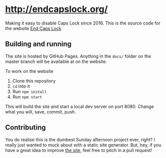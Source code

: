 # http://endcapslock.org/

Making it easy to disable Caps Lock since 2016. This is the source code for the website [End Caps Lock][site]


## Building and running

The site is hosted by GitHub Pages. Anything in the `docs/` folder on the master branch will be available at on the website.

To work on the website

1. Clone this repository
2. `cd` into it
3. Run `npm install`
4. Run `npm start`

This will build the site and start a local dev server on port 8080. Change what you will, save, commit, push.

## Contributing

You do realise this is the dumbest Sunday afternoon project ever, right? I really just wanted to muck about with a static site generator. But, hey, if you have a great idea to improve [the site][site], feel free to pitch in a pull request!

[site]: http://endcapslock.org
